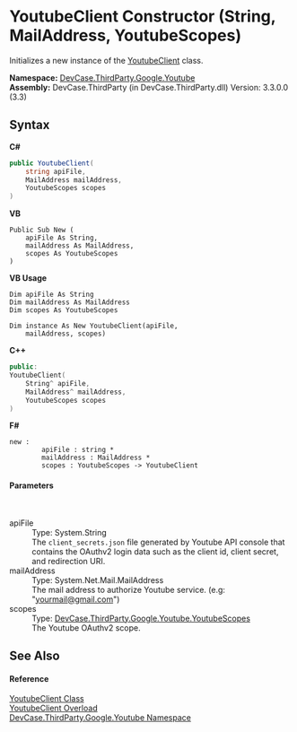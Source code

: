 # YoutubeClient Constructor (String, MailAddress, YoutubeScopes)
 

Initializes a new instance of the <a href="T_DevCase_ThirdParty_Google_Youtube_YoutubeClient">YoutubeClient</a> class.

**Namespace:**&nbsp;<a href="N_DevCase_ThirdParty_Google_Youtube">DevCase.ThirdParty.Google.Youtube</a><br />**Assembly:**&nbsp;DevCase.ThirdParty (in DevCase.ThirdParty.dll) Version: 3.3.0.0 (3.3)

## Syntax

**C#**<br />
``` C#
public YoutubeClient(
	string apiFile,
	MailAddress mailAddress,
	YoutubeScopes scopes
)
```

**VB**<br />
``` VB
Public Sub New ( 
	apiFile As String,
	mailAddress As MailAddress,
	scopes As YoutubeScopes
)
```

**VB Usage**<br />
``` VB Usage
Dim apiFile As String
Dim mailAddress As MailAddress
Dim scopes As YoutubeScopes

Dim instance As New YoutubeClient(apiFile, 
	mailAddress, scopes)
```

**C++**<br />
``` C++
public:
YoutubeClient(
	String^ apiFile, 
	MailAddress^ mailAddress, 
	YoutubeScopes scopes
)
```

**F#**<br />
``` F#
new : 
        apiFile : string * 
        mailAddress : MailAddress * 
        scopes : YoutubeScopes -> YoutubeClient
```


#### Parameters
&nbsp;<dl><dt>apiFile</dt><dd>Type: System.String<br />The `client_secrets.json` file generated by Youtube API console that contains the OAuthv2 login data such as the client id, client secret, and redirection URI.</dd><dt>mailAddress</dt><dd>Type: System.Net.Mail.MailAddress<br />The mail address to authorize Youtube service. (e.g: "yourmail@gmail.com")</dd><dt>scopes</dt><dd>Type: <a href="T_DevCase_ThirdParty_Google_Youtube_YoutubeScopes">DevCase.ThirdParty.Google.Youtube.YoutubeScopes</a><br />The Youtube OAuthv2 scope.</dd></dl>

## See Also


#### Reference
<a href="T_DevCase_ThirdParty_Google_Youtube_YoutubeClient">YoutubeClient Class</a><br /><a href="Overload_DevCase_ThirdParty_Google_Youtube_YoutubeClient__ctor">YoutubeClient Overload</a><br /><a href="N_DevCase_ThirdParty_Google_Youtube">DevCase.ThirdParty.Google.Youtube Namespace</a><br />